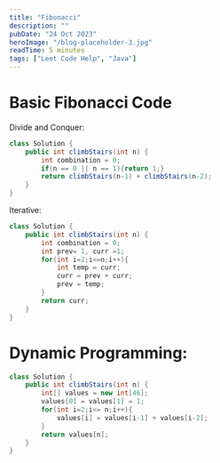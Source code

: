 ```yaml
---
title: "Fibonacci"
description: ""
pubDate: "24 Oct 2023"
heroImage: "/blog-placeholder-3.jpg"
readTime: 5 minutes
tags: ["Leet Code Help", "Java"]
---
```


# <b> Basic Fibonacci Code</b>

Divide and Conquer:

```java
class Solution {
    public int climbStairs(int n) {
        int combination = 0;
        if(n == 0 || n == 1){return 1;}
        return climbStairs(n-1) + climbStairs(n-2);
    }
}
```

Iterative:

```java
class Solution {
    public int climbStairs(int n) {
        int combination = 0;
        int prev= 1, curr =1;
        for(int i=2;i<=n;i++){
            int temp = curr;
            curr = prev + curr;
            prev = temp;
        }
        return curr;
    }
}
```

# Dynamic Programming:

```java
class Solution {
    public int climbStairs(int n) {
        int[] values = new int[46];
        values[0] = values[1] = 1;
        for(int i=2;i<= n;i++){
            values[i] = values[i-1] + values[i-2];
        }
        return values[n];
    }
}
```
